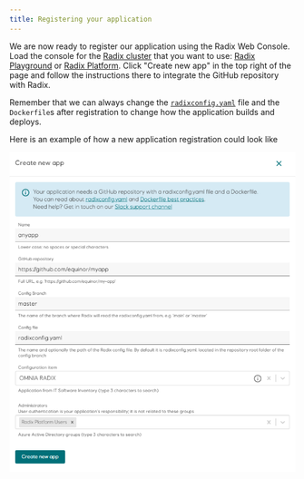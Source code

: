```yaml
---
title: Registering your application
---
```


We are now ready to register our application using the Radix Web Console. Load the console for the [Radix cluster](../getting-started/#the-radix-clusters) that you want to use: [Radix Playground](https://console.playground.radix.equinor.com/applications/) or [Radix Platform](https://console.radix.equinor.com/applications/). Click "Create new app" in the top right of the page and follow the instructions there to integrate the GitHub repository with Radix.

Remember that we can always change the [`radixconfig.yaml`](../../references/reference-radix-config/) file and the `Dockerfile`s after registration to change how the application builds and deploys.  

Here is an example of how a new application registration could look like  

![CreateApplication](./create-application.png)